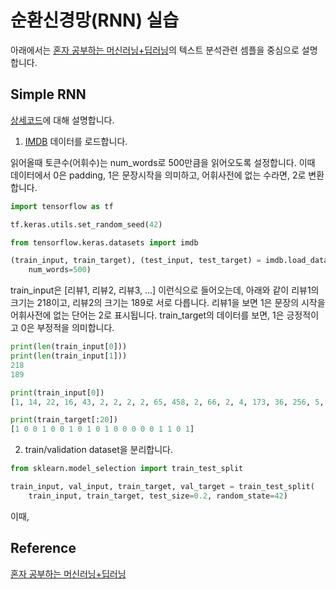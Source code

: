 # 순환신경망(RNN) 실습 

아래에서는 [혼자 공부하는 머신러닝+딥러닝](https://github.com/rickiepark/hg-mldl)의 텍스트 분석관련 셈플을 중심으로 설명합니다. 

## Simple RNN 

[상세코드](https://github.com/kyopark2014/ML-Algorithms/blob/main/src/rnn-simple.ipynb)에 대해 설명합니다.

1) [IMDB](https://www.imdb.com/) 데이터를 로드합니다.

읽어올때 토큰수(어휘수)는 num_words로 500만큼을 읽어오도록 설정합니다. 이때 데이터에서 0은 padding, 1은 문장시작을 의미하고, 어휘사전에 없는 수라면, 2로 변환합니다. 

```python
import tensorflow as tf

tf.keras.utils.set_random_seed(42)

from tensorflow.keras.datasets import imdb

(train_input, train_target), (test_input, test_target) = imdb.load_data(
    num_words=500)
```    



train_input은 [리뷰1, 리뷰2, 리뷰3, ...] 이런식으로 들어오는데, 아래와 같이 리뷰1의 크기는 218이고, 리뷰2의 크기는 189로 서로 다릅니다. 리뷰1을 보면 1은 문장의 시작을 어휘사전에 없는 단어는 2로 표시됩니다. train_target의 데이터를 보면, 1은 긍정적이고 0은 부정적을 의미합니다. 

```python
print(len(train_input[0]))
print(len(train_input[1]))
218
189

print(train_input[0])
[1, 14, 22, 16, 43, 2, 2, 2, 2, 65, 458, 2, 66, 2, 4, 173, 36, 256, 5, 25, 100, 43, 2, 112, 50, 2, 2, 9, 35, 480, 284, 5, 150, 4, 172, 112, 167, 2, 336, 385, 39, 4, 172, 2, 2, 17, 2, 38, 13, 447, 4, 192, 50, 16, 6, 147, 2, 19, 14, 22, 4, 2, 2, 469, 4, 22, 71, 87, 12, 16, 43, 2, 38, 76, 15, 13, 2, 4, 22, 17, 2, 17, 12, 16, 2, 18, 2, 5, 62, 386, 12, 8, 316, 8, 106, 5, 4, 2, 2, 16, 480, 66, 2, 33, 4, 130, 12, 16, 38, 2, 5, 25, 124, 51, 36, 135, 48, 25, 2, 33, 6, 22, 12, 215, 28, 77, 52, 5, 14, 407, 16, 82, 2, 8, 4, 107, 117, 2, 15, 256, 4, 2, 7, 2, 5, 2, 36, 71, 43, 2, 476, 26, 400, 317, 46, 7, 4, 2, 2, 13, 104, 88, 4, 381, 15, 297, 98, 32, 2, 56, 26, 141, 6, 194, 2, 18, 4, 226, 22, 21, 134, 476, 26, 480, 5, 144, 30, 2, 18, 51, 36, 28, 224, 92, 25, 104, 4, 226, 65, 16, 38, 2, 88, 12, 16, 283, 5, 16, 2, 113, 103, 32, 15, 16, 2, 19, 178, 32]

print(train_target[:20])
[1 0 0 1 0 0 1 0 1 0 1 0 0 0 0 0 1 1 0 1]
```

2) train/validation dataset을 분리합니다.

```python
from sklearn.model_selection import train_test_split

train_input, val_input, train_target, val_target = train_test_split(
    train_input, train_target, test_size=0.2, random_state=42)
```    

이때,
 



## Reference

[혼자 공부하는 머신러닝+딥러닝](https://github.com/rickiepark/hg-mldl)
